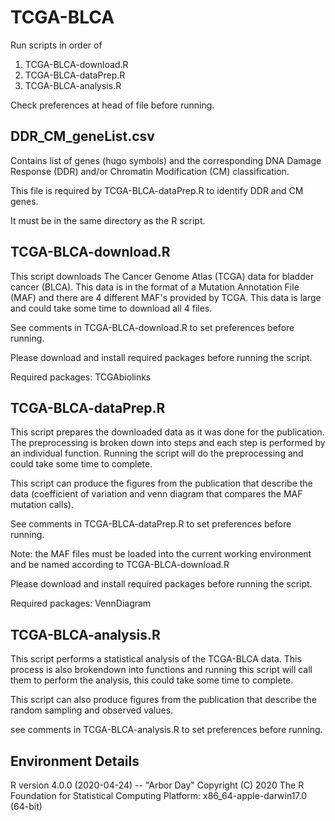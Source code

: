# TCGA-BLCA

Run scripts in order of 
1. TCGA-BLCA-download.R
2. TCGA-BLCA-dataPrep.R
3. TCGA-BLCA-analysis.R

Check preferences at head of file before running. 


## DDR_CM_geneList.csv
Contains list of genes (hugo symbols) and the corresponding DNA Damage Response (DDR) and/or Chromatin Modification (CM) classification.

This file is required by TCGA-BLCA-dataPrep.R to identify DDR and CM genes. 

It must be in the same directory as the R script.



## TCGA-BLCA-download.R

This script downloads The Cancer Genome Atlas (TCGA) data for bladder cancer (BLCA). This data is in the format of a Mutation Annotation File (MAF) and there are 4 different MAF's provided by TCGA. This data is large and could take some time to download all 4 files. 

See comments in TCGA-BLCA-download.R to set preferences before running.

Please download and install required packages before running the script. 

Required packages: TCGAbiolinks



## TCGA-BLCA-dataPrep.R

This script prepares the downloaded data as it was done for the publication. The preprocessing is broken down into steps and each step is performed by an individual function. Running the script will do the preprocessing and could take some time to complete. 

This script can produce the figures from the publication that describe the data (coefficient of variation and venn diagram that compares the MAF mutation calls).

See comments in TCGA-BLCA-dataPrep.R to set preferences before running.

Note: the MAF files must be loaded into the current working environment and be named according to TCGA-BLCA-download.R

Please download and install required packages before running the script. 

Required packages: VennDiagram



## TCGA-BLCA-analysis.R

This script performs a statistical analysis of the TCGA-BLCA data. This process is also brokendown into functions and running this script will call them to perform the analysis, this could take some time to complete.

This script can also produce figures from the publication that describe the random sampling and observed values.

see comments in TCGA-BLCA-analysis.R to set preferences before running. 



## Environment Details

R version 4.0.0 (2020-04-24) -- "Arbor Day"
Copyright (C) 2020 The R Foundation for Statistical Computing
Platform: x86_64-apple-darwin17.0 (64-bit)
